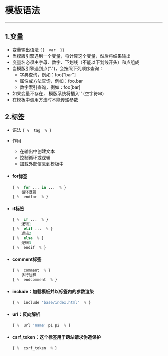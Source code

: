 模板语法
===

---

## 1.变量

* 变量输出语法
    ``{{  var  }}``
* 当模版引擎遇到一个变量，将计算这个变量，然后将结果输出
* 变量名必须由字母、数字、下划线（不能以下划线开头）和点组成
* 当模版引擎遇到点(".")，会按照下列顺序查询：
    * 字典查询，例如：foo["bar"]
    * 属性或方法查询，例如：foo.bar
    * 数字索引查询，例如：foo[bar]
* 如果变量不存在， 模版系统将插入'' (空字符串)
* 在模板中调用方法时不能传递参数

## 2.标签

* 语法
    `{ %  tag  % }`
* 作用
    * 在输出中创建文本
    * 控制循环或逻辑
    * 加载外部信息到模板中

* #### for标签

    ```python
    { %  for ... in ...  % }
        循环逻辑
    { %  endfor  % }
    ```

* #### if标签

    ```python
    { %  if ...  % }
        逻辑1
    { %  elif ...  % }
        逻辑2
    { %  else  % }
        逻辑3
    { %  endif  % }
    ```

* #### comment标签

    ```python
    { %  comment  % }
        多行注释
    { %  endcomment  % }
    ```

* #### include：加载模板并以标签内的参数渲染

    ```python
    { %  include "base/index.html"  % }
    ```

* #### url：反向解析

    ```python
    { %  url 'name' p1 p2  % }
    ```

* #### csrf_token：这个标签用于跨站请求伪造保护

    ```python
    { %  csrf_token  % }
    ```